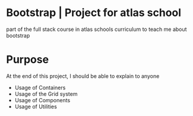 # Bootstrap | Project for atlas school
part of the full stack course in atlas schools curriculum to teach me about bootstrap
# Purpose
At the end of this project, I should be able to explain to anyone

- Usage of Containers
- Usage of the Grid system
- Usage of Components
- Usage of Utilities